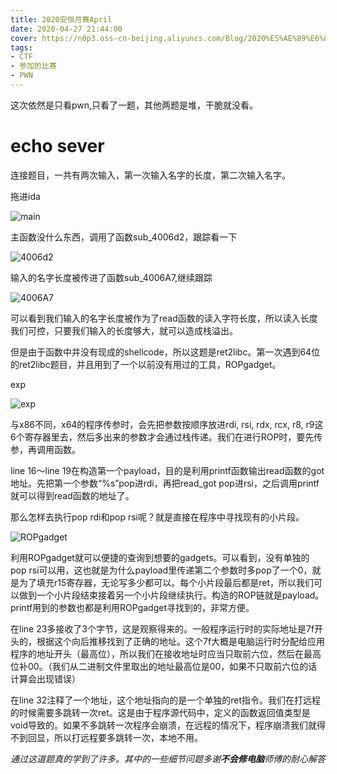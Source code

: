 ```yaml
---
title: 2020安恒月赛April
date: 2020-04-27 21:44:00
cover: https://n0p3.oss-cn-beijing.aliyuncs.com/Blog/2020%E5%AE%89%E6%81%92%E6%9C%88%E8%B5%9B%20April/QQ20200427-0.png
tags: 
- CTF
- 参加的比赛
- PWN
---
```


这次依然是只看pwn,只看了一题，其他两题是堆，干脆就没看。

# echo sever

连接题目，一共有两次输入，第一次输入名字的长度，第二次输入名字。

拖进ida

![main](https://n0p3.oss-cn-beijing.aliyuncs.com/Blog/2020%E5%AE%89%E6%81%92%E6%9C%88%E8%B5%9B%20April/%E6%88%AA%E5%B1%8F2020-04-27%20%E4%B8%8A%E5%8D%8811.29.22.png)

主函数没什么东西，调用了函数sub_4006d2，跟踪看一下

![4006d2](https://n0p3.oss-cn-beijing.aliyuncs.com/Blog/2020%E5%AE%89%E6%81%92%E6%9C%88%E8%B5%9B%20April/%E6%88%AA%E5%B1%8F2020-04-27%20%E4%B8%8B%E5%8D%889.29.28.png)

输入的名字长度被传进了函数sub_4006A7,继续跟踪

![4006A7](https://n0p3.oss-cn-beijing.aliyuncs.com/Blog/2020%E5%AE%89%E6%81%92%E6%9C%88%E8%B5%9B%20April/%E6%88%AA%E5%B1%8F2020-04-27%20%E4%B8%8B%E5%8D%889.30.12.png)

可以看到我们输入的名字长度被作为了read函数的读入字符长度，所以读入长度我们可控，只要我们输入的长度够大，就可以造成栈溢出。

但是由于函数中并没有现成的shellcode，所以这题是ret2libc。第一次遇到64位的ret2libc题目，并且用到了一个以前没有用过的工具，ROPgadget。

exp

![exp](https://n0p3.oss-cn-beijing.aliyuncs.com/Blog/2020%E5%AE%89%E6%81%92%E6%9C%88%E8%B5%9B%20April/%E6%88%AA%E5%B1%8F2020-04-27%20%E4%B8%8B%E5%8D%889.31.13.png)

与x86不同，x64的程序传参时，会先把参数按顺序放进rdi, rsi, rdx, rcx, r8, r9这6个寄存器里去，然后多出来的参数才会通过栈传递。我们在进行ROP时，要先传参，再调用函数。

line 16～line 19在构造第一个payload，目的是利用printf函数输出read函数的got地址。先把第一个参数“%s”pop进rdi，再把read_got pop进rsi，之后调用printf就可以得到read函数的地址了。

那么怎样去执行pop rdi和pop rsi呢？就是直接在程序中寻找现有的小片段。

![ROPgadget](https://n0p3.oss-cn-beijing.aliyuncs.com/Blog/2020%E5%AE%89%E6%81%92%E6%9C%88%E8%B5%9B%20April/%E6%88%AA%E5%B1%8F2020-04-27%20%E4%B8%8B%E5%8D%889.34.36.png)

利用ROPgadget就可以便捷的查询到想要的gadgets。可以看到，没有单独的pop rsi可以用，这也就是为什么payload里传递第二个参数时多pop了一个0，就是为了填充r15寄存器，无论写多少都可以。每个小片段最后都是ret，所以我们可以做到一个小片段结束接着另一个小片段继续执行。构造的ROP链就是payload。printf用到的参数也都是利用ROPgadget寻找到的，非常方便。

在line 23多接收了3个字节，这是观察得来的。一般程序运行时的实际地址是7f开头的，根据这个向后推移找到了正确的地址。这个7f大概是电脑运行时分配给应用程序的地址开头（最高位），所以我们在接收地址时应当只取前六位，然后在最高位补00。（我们从二进制文件里取出的地址最高位是00，如果不只取前六位的话计算会出现错误）

在line 32注释了一个地址，这个地址指向的是一个单独的ret指令。我们在打远程的时候需要多跳转一次ret。这是由于程序源代码中，定义的函数返回值类型是void导致的。如果不多跳转一次程序会崩溃，在远程的情况下，程序崩溃我们就得不到回显，所以打远程要多跳转一次，本地不用。

*通过这道题真的学到了许多。其中的一些细节问题多谢**不会修电脑**师傅的耐心解答*

